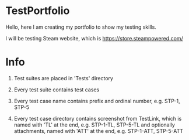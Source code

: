 # TestPortfolio

Hello, here I am creating my portfolio to show my testing skills.

I will be testing Steam website, which is https://store.steampowered.com/


# Info

1. Test suites are placed in 'Tests' directory

2. Every test suite contains test cases

3. Every test case name contains prefix and ordinal number, e.g. STP-1, STP-5

4. Every test case directory contains screenshot from TestLink, which is named with 'TL' at the end, e.g. STP-1-TL, STP-5-TL and optionally attachments, named with 'ATT' at the end, e.g. STP-1-ATT, STP-5-ATT